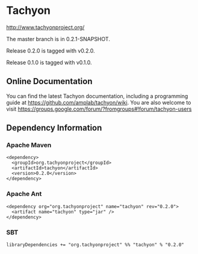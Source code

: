 Tachyon
=======

<http://www.tachyonproject.org/>

The master branch is in 0.2.1-SNAPSHOT.

Release 0.2.0 is tagged with v0.2.0.

Release 0.1.0 is tagged with v0.1.0.

## Online Documentation

You can find the latest Tachyon documentation, including a programming
guide at <https://github.com/amplab/tachyon/wiki>. You are also welcome
to visit <https://groups.google.com/forum/?fromgroups#!forum/tachyon-users>


## Dependency Information

### Apache Maven

    <dependency>
      <groupId>org.tachyonproject</groupId>
      <artifactId>tachyon</artifactId>
      <version>0.2.0</version>
    </dependency>

### Apache Ant

    <dependency org="org.tachyonproject" name="tachyon" rev="0.2.0">
      <artifact name="tachyon" type="jar" />
    </dependency>

### SBT

    libraryDependencies += "org.tachyonproject" %% "tachyon" % "0.2.0"
